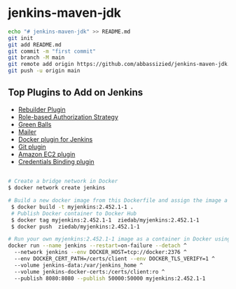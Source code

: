 # jenkins-maven-jdk 


```sh
echo "# jenkins-maven-jdk" >> README.md
git init
git add README.md
git commit -m "first commit"
git branch -M main
git remote add origin https://github.com/abbassizied/jenkins-maven-jdk.git
git push -u origin main
```

## Top Plugins to Add on Jenkins

- [Rebuilder Plugin](https://plugins.jenkins.io/rebuild/)
- [Role-based Authorization Strategy](https://plugins.jenkins.io/role-strategy/)
- [Green Balls](https://plugins.jenkins.io/greenballs/)
- [Mailer](https://plugins.jenkins.io/mailer/)
- [Docker plugin for Jenkins](https://plugins.jenkins.io/docker-plugin/)
- [Git plugin](https://plugins.jenkins.io/git/)
- [Amazon EC2 plugin](https://plugins.jenkins.io/ec2/)
- [Credentials Binding plugin](https://www.jenkins.io/doc/pipeline/steps/credentials-binding/)


## 

```sh
# Create a bridge network in Docker
$ docker network create jenkins

# Build a new docker image from this Dockerfile and assign the image a meaningful name, e.g. "myjenkins:2.452.1-1":
 $ docker build -t myjenkins:2.452.1-1 .
 # Publish Docker container to Docker Hub
 $ docker tag myjenkins:2.452.1-1  ziedab/myjenkins:2.452.1-1
 $ docker push  ziedab/myjenkins:2.452.1-1 

# Run your own myjenkins:2.452.1-1 image as a container in Docker using the following docker run command:
docker run --name jenkins --restart=on-failure --detach ^
  --network jenkins --env DOCKER_HOST=tcp://docker:2376 ^
  --env DOCKER_CERT_PATH=/certs/client --env DOCKER_TLS_VERIFY=1 ^
  --volume jenkins-data:/var/jenkins_home ^
  --volume jenkins-docker-certs:/certs/client:ro ^
  --publish 8080:8080 --publish 50000:50000 myjenkins:2.452.1-1
```